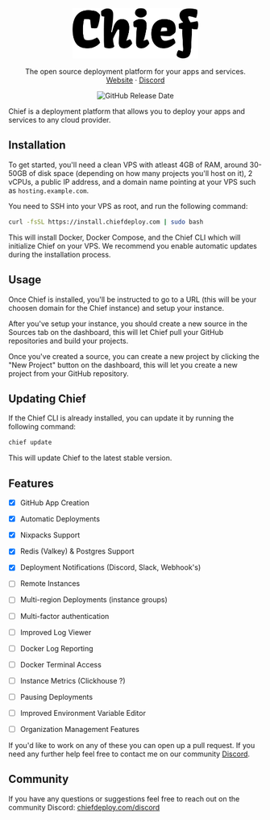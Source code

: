 <p align="center">
  <p align="center">
    <picture>
      <source media="(prefers-color-scheme: dark)" srcset="https://raw.githubusercontent.com/chiefdeploy/chief/main/assets/chief-logo-white.png">
      <source media="(prefers-color-scheme: light)" srcset="https://raw.githubusercontent.com/chiefdeploy/chief/main/assets/chief-logo-black.png">
      <img alt="Chief" src="https://raw.githubusercontent.com/chiefdeploy/chief/main/assets/chief-logo-black.png" width="250px">
    </picture>
  </p>

  <p align="center">
    The open source deployment platform for your apps and services.
    <br />
    <a href="https://chiefdeploy.com">Website</a>
    ·
    <a href="https://chiefdeploy.com/discord">Discord</a>
  </p>
</p>

<p align="center">
  <img alt="GitHub Release Date" src="https://img.shields.io/github/v/release/chiefdeploy/chief?sort=date&display_name=release">
</p>

Chief is a deployment platform that allows you to deploy your apps and services to any cloud provider.

## Installation

To get started, you'll need a clean VPS with atleast 4GB of RAM, around 30-50GB of disk space (depending on how many projects you'll host on it), 2 vCPUs, a public IP address, and a domain name pointing at your VPS such as `hosting.example.com`.

You need to SSH into your VPS as root, and run the following command:

```bash
curl -fsSL https://install.chiefdeploy.com | sudo bash
```

This will install Docker, Docker Compose, and the Chief CLI which will initialize Chief on your VPS. We recommend you enable automatic updates during the installation process.

## Usage

Once Chief is installed, you'll be instructed to go to a URL (this will be your choosen domain for the Chief instance) and setup your instance.

After you've setup your instance, you should create a new source in the Sources tab on the dashboard, this will let Chief pull your GitHub repositories and build your projects.

Once you've created a source, you can create a new project by clicking the "New Project" button on the dashboard, this will let you create a new project from your GitHub repository.

## Updating Chief

If the Chief CLI is already installed, you can update it by running the following command:

```bash
chief update
```

This will update Chief to the latest stable version.

## Features

- [x] GitHub App Creation
- [x] Automatic Deployments
- [x] Nixpacks Support
- [x] Redis (Valkey) & Postgres Support
- [x] Deployment Notifications (Discord, Slack, Webhook's)
- [ ] Remote Instances
- [ ] Multi-region Deployments (instance groups)
- [ ] Multi-factor authentication
- [ ] Improved Log Viewer
- [ ] Docker Log Reporting
- [ ] Docker Terminal Access
- [ ] Instance Metrics (Clickhouse ?)
- [ ] Pausing Deployments
- [ ] Improved Environment Variable Editor 
- [ ] Organization Management Features


If you'd like to work on any of these you can open up a pull request. If you need any further help feel free to contact me on our community [Discord](https://chiefdeploy.com/discord).

## Community

If you have any questions or suggestions feel free to reach out on the community Discord: [chiefdeploy.com/discord](https://chiefdeploy.com/discord)